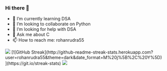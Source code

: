 ### Hi there 👋
<!--
**rohanrudra55/rohanrudra55** is a ✨ _special_ ✨ repository because its `README.md` (this file) appears on your GitHub profile.

- 🔭 I’m currently working on
-->
- 🌱 I’m currently learning DSA
- 👯 I’m looking to collaborate on Python
- 🤔 I’m looking for help with DSA
- 💬 Ask me about C
- 📫 How to reach me: rohanrudra55
<img src="https://github-readme-streak-stats.herokuapp.com/?user=rohanrudra55">
[![GitHub Streak](http://github-readme-streak-stats.herokuapp.com?user=rohanrudra55&theme=dark&date_format=M%20j%5B%2C%20Y%5D)](https://git.io/streak-stats)
<img src="https://github-readme-stats.vercel.app/api?username=rohanrudra55&&show_icons=true&title_color=ffffff&icon_color=bb2acf&text_color=daf7dc&bg_color=151515">
<!-- <img src="https://activity-graph.herokuapp.com/graph?username=rohanrudra55&bg_color=0d0c0d&color=e137d6&line=5daddf&point=99eb1e&area=true&hide_border=true"> -->
